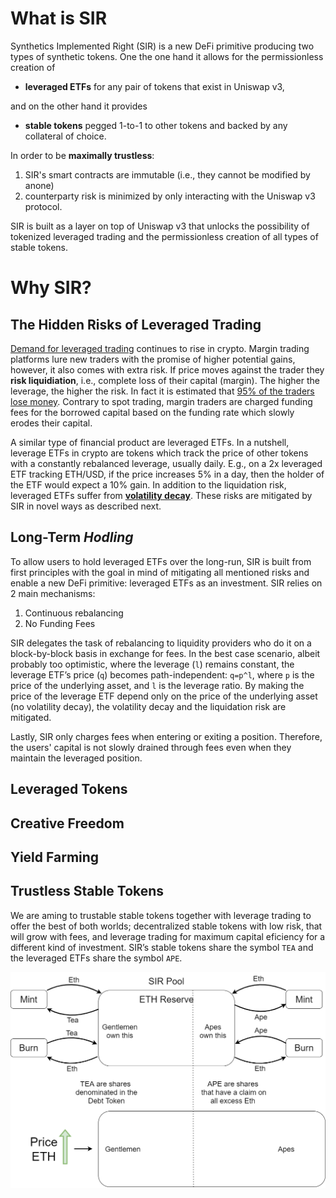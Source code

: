 # What is SIR

Synthetics Implemented Right (SIR) is a new DeFi primitive producing two types of synthetic tokens. One the one hand it allows for the permissionless creation of
- **leveraged ETFs** for any pair of tokens that exist in Uniswap v3,

and on the other hand it provides
- **stable tokens** pegged 1-to-1 to other tokens and backed by any collateral of choice.

In order to be **maximally trustless**:
1. SIR's smart contracts are immutable (i.e., they cannot be modified by anone)
2. counterparty risk is minimized by only interacting with the Uniswap v3 protocol.

SIR is built as a layer on top of Uniswap v3 that unlocks the possibility of tokenized leveraged trading and the permissionless creation of all types of stable tokens.


# Why SIR?

## The Hidden Risks of Leveraged Trading

[Demand for leveraged trading](https://finance.yahoo.com/news/ethereum-based-leverage-trading-protocol-162512422.html) continues to rise in crypto.
Margin trading platforms lure new traders with the promise of higher potential gains, however, it also comes with extra risk. If price moves against the trader they **risk liquidiation**, i.e., complete loss of their capital (margin). The higher the leverage, the higher the risk. In fact it is estimated that [95% of the traders lose money](https://cointelegraph.com/news/day-trading-bitcoin-why-95-of-traders-lose-money-and-fail). Contrary to spot trading, margin traders are charged funding fees for the borrowed capital based on the funding rate which slowly erodes their capital.

A similar type of financial product are leveraged ETFs. In a nutshell, leverage ETFs in crypto are tokens which track the price of other tokens with a constantly rebalanced leverage, usually daily. E.g., on a 2x leveraged ETF tracking ETH/USD, if the price increases 5% in a day, then the holder of the ETF would expect a 10% gain. In addition to the liquidation risk, leveraged ETFs suffer from [**volatility decay**](https://www.coingecko.com/buzz/part-1-introduction-to-crypto-leveraged-etf). These risks are mitigated by SIR in novel ways as described next.


## Long-Term *Hodling*

To allow users to hold leveraged ETFs over the long-run, SIR is built from first principles with the goal in mind of mitigating all mentioned risks and enable a new DeFi primitive: leveraged ETFs as an investment. SIR relies on 2 main mechanisms:
1. Continuous rebalancing
2. No Funding Fees

SIR delegates the task of rebalancing to liquidity providers who do it on a block-by-block basis in exchange for fees. In the best case scenario, albeit probably too optimistic, where the leverage (`l`) remains constant, the leverage ETF’s price (`q`) becomes path-independent: `q=p^l`, where `p` is the price of the underlying asset, and `l` is the leverage ratio. By making the price of the leverage ETF depend only on the price of the underlying asset (no volatility decay), the volatility decay and the liquidation risk are mitigated.

Lastly, SIR only charges fees when entering or exiting a position. Therefore, the users' capital is not slowly drained through fees even when they maintain the leveraged position.

## Leveraged Tokens

## Creative Freedom





## Yield Farming


## Trustless Stable Tokens

We are aming to trustable stable tokens together with leverage trading to offer the best of both worlds; decentralized stable tokens with low risk, that will grow with fees, and leverage trading for maximum capital eficiency for a different kind of investment.
SIR’s stable tokens share the symbol `TEA` and the leveraged ETFs share the symbol `APE`.





![Docs Version Dropdown](/img/intro/pool-diagram.png)